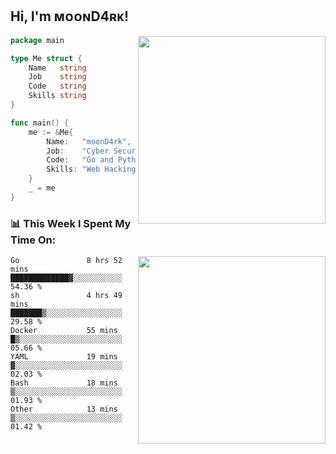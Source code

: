 <h2> Hi, I'm ᴍᴏᴏɴD4ʀᴋ!</h2>
<img align='right' src="https://github-readme-stats.vercel.app/api?username=moond4rk&show_icons=true&theme=radical" width="300">


```go
package main

type Me struct {
	Name   string
	Job    string
	Code   string
	Skills string
}

func main() {
	me := &Me{
		Name:   "moonD4rk",
		Job:    "Cyber Security Engineer",
		Code:   "Go and Python and Others",
		Skills: "Web Hacking ^o^",
	}
	_ = me
}
```



<h3>📊 This Week I Spent My Time On:</h3>
<img align='right' src="https://spotify-github-profile.vercel.app/api/view?uid=zbgk3g7ojwjwrwrleo6u8mhub&cover_image=true&theme=novatorem" width="300">

<!--START_SECTION:waka-->

```text
Go               8 hrs 52 mins   █████████████▓░░░░░░░░░░░   54.36 %
sh               4 hrs 49 mins   ███████▒░░░░░░░░░░░░░░░░░   29.58 %
Docker           55 mins         █▒░░░░░░░░░░░░░░░░░░░░░░░   05.66 %
YAML             19 mins         ▓░░░░░░░░░░░░░░░░░░░░░░░░   02.03 %
Bash             18 mins         ▒░░░░░░░░░░░░░░░░░░░░░░░░   01.93 %
Other            13 mins         ▒░░░░░░░░░░░░░░░░░░░░░░░░   01.42 %
```

<!--END_SECTION:waka-->

